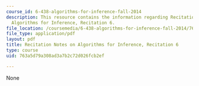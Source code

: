 ```yaml
---
course_id: 6-438-algorithms-for-inference-fall-2014
description: This resource contains the information regarding Recitation Notes on
  Algorithms for Inference, Recitation 6.
file_location: /coursemedia/6-438-algorithms-for-inference-fall-2014/763a5d79a308ad3a7b2c72d026fcb2ef_MIT6_438F14_rec6.pdf
file_type: application/pdf
layout: pdf
title: Recitation Notes on Algorithms for Inference, Recitation 6
type: course
uid: 763a5d79a308ad3a7b2c72d026fcb2ef

---
```

None